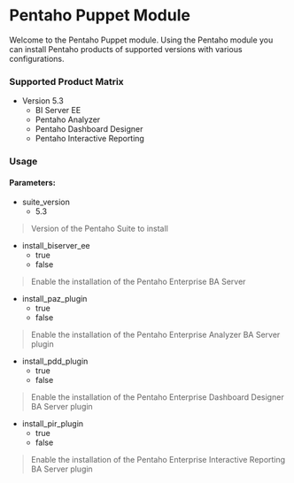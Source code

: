 # Pentaho Puppet Module #

Welcome to the Pentaho Puppet module. Using the Pentaho module you can install Pentaho
products of supported versions with various configurations.

### Supported Product Matrix ###
* Version 5.3
  * BI Server EE
  * Pentaho Analyzer
  * Pentaho Dashboard Designer
  * Pentaho Interactive Reporting
  
### Usage ###
#### Parameters: ####
* suite\_version
  * 5.3
> Version of the Pentaho Suite to install

* install\_biserver\_ee
  * true
  * false
> Enable the installation of the Pentaho Enterprise BA Server

* install\_paz\_plugin
  * true
  * false
> Enable the installation of the Pentaho Enterprise Analyzer BA Server plugin

* install\_pdd\_plugin
  * true
  * false
> Enable the installation of the Pentaho Enterprise Dashboard Designer BA Server plugin

* install\_pir\_plugin
  * true
  * false
> Enable the installation of the Pentaho Enterprise Interactive Reporting BA Server plugin